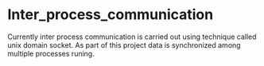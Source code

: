 # Inter_process_communication

Currently inter process communication is carried out using technique called unix domain socket.
As part of this project data is synchronized among multiple processes runing.
